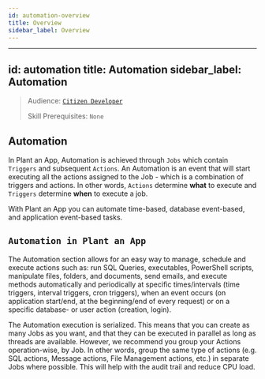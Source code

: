 ```yaml
---
id: automation-overview
title: Overview
sidebar_label: Overview
---
```


---
id: automation
title: Automation
sidebar_label: Automation
---

> Audience: [`Citizen Developer`](/docs/audience#citizen-developers)
>
> Skill Prerequisites: `None`

## Automation

In Plant an App, Automation is achieved through `Jobs` which contain `Triggers` and subsequent `Actions`. An Automation is an event that will start executing all the actions assigned to the Job - which is a combination of triggers and actions. In other words, `Actions` determine **what** to execute and `Triggers` determine **when** to execute a job.

With Plant an App you can automate time-based, database event-based, and application event-based tasks.


## `Automation in Plant an App`
The Automation section allows for an easy way to manage, schedule and execute actions such as: run SQL Queries, executables, PowerShell scripts, manipulate files, folders, and documents, send emails, and execute methods automatically and periodically at specific times/intervals (time triggers, interval triggers, cron triggers), when an event occurs (on application start/end, at the beginning/end of every request) or on a specific database- or user action (creation, login).

The Automation execution is serialized. This means that you can create as many Jobs as you want, and that they can be executed in parallel as long as threads are available. However, we recommend you group your Actions operation-wise, by Job. In other words, group the same type of actions (e.g. SQL actions, Message actions, File Management actions, etc.) in separate Jobs where possible. This will help with the audit trail and reduce CPU load.